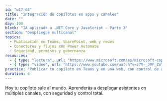 ```yaml
---
id: "w17-d4"
title: "Integración de copilotos en apps y canales"
date: ""
day: 100
block: "IA aplicada a .NET Core y JavaScript – Parte 3"
section: "Despliegue multicanal"
topics:
  - Publicación en Teams, SharePoint, web y redes
  - Conectores y flujos con Power Automate
  - Seguridad, permisos y gobernanza
resources:
  - { type: "lectura", url: "https://www.microsoft.com/es/microsoft-copilot/microsoft-copilot-studio" }
  - { type: "video", url: "https://www.youtube.com/watch?v=z7V-_JVF_Zo" }
practice: "Publicar tu copiloto en Teams y en una web, con control de acceso y métricas de uso."
duration: 6
---
```


Hoy tu copiloto sale al mundo. Aprenderás a desplegar asistentes en múltiples canales, con seguridad y control total.